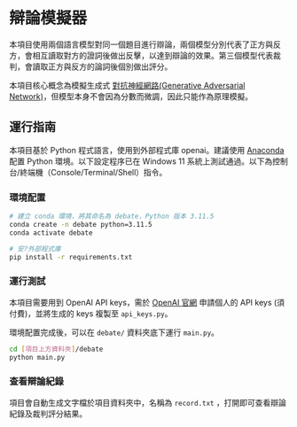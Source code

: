 # 辯論模擬器

本項目使用兩個語言模型對同一個題目進行辯論，兩個模型分別代表了正方與反方，會相互讀取對方的證詞後做出反擊，以達到辯論的效果。第三個模型代表裁判，會讀取正方與反方的論詞後個別做出評分。

本項目核心概念為模擬生成式 [對抗神經網路(Generative Adversarial Network)](https://zh.wikipedia.org/zh-tw/%E7%94%9F%E6%88%90%E5%AF%B9%E6%8A%97%E7%BD%91%E7%BB%9C)，但模型本身不會因為分數而微調，因此只能作為原理模擬。

## 運行指南

本項目基於 Python 程式語言，使用到外部程式庫 openai。建議使用 [Anaconda](https://www.anaconda.com) 配置 Python 環境。以下設定程序已在 Windows 11 系統上測試通過。以下為控制台/終端機（Console/Terminal/Shell）指令。

### 環境配置

```bash
# 建立 conda 環境，將其命名為 debate，Python 版本 3.11.5
conda create -n debate python=3.11.5
conda activate debate
```


```bash
# 安?外部程式庫
pip install -r requirements.txt
```

### 運行測試

本項目需要用到 OpenAI API keys，需於 [OpenAI 官網](https://platform.openai.com/api-keys) 申請個人的 API keys (須付費)，並將生成的 keys 複製至 `api_keys.py`。

環境配置完成後，可以在 `debate/` 資料夾底下運行 `main.py`。

```bash
cd [項目上方資料夾]/debate
python main.py
```

### 查看辯論紀錄

項目會自動生成文字檔於項目資料夾中，名稱為 `record.txt` ，打開即可查看辯論紀錄及裁判評分結果。
